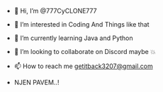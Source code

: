 - 👋 Hi, I’m @777CyCLONE777
- 👀 I’m interested in Coding And Things like that
- 🌱 I’m currently learning Java and Python
- 💞️ I’m looking to collaborate on Discord maybe 💥
- 📫 How to reach me getitback3207@gmail.com


- NJEN PAVEM..!





           

